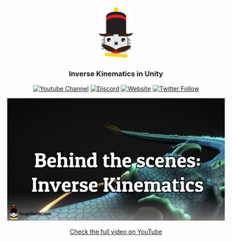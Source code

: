 <p align="center"><img width="80" alt="tntc" src=".github/logo.png"></p>

<h3 align="center">Inverse Kinematics in Unity</h3>

<p align="center">
<a href="https://www.youtube.com/channel/UCTR740iIPwfu7Pz_BoCEJ-g" target="_blank"><img alt="Youtube Channel" src="https://img.shields.io/badge/tntc-youtube-red"></a>
<a href="https://discord.gg/Z8QD8uF" target="_blank"><img alt="Discord" src="https://img.shields.io/discord/697089018831306772"></a>
<a href="https://toughnuttocrack.it/" target="_blank"><img alt="Website" src="https://img.shields.io/badge/tntc-website-informational"></a>
<a href="https://twitter.com/tntcproject" target="_blank"><img alt="Twitter Follow" src="https://img.shields.io/twitter/follow/tntcproject?label=Follow"></a>
</p>


[![Youtube Video](.github/thumbnail.png)](https://youtu.be/jRq59usKyo0)

<p align="center"><a href="https://www.youtube.com/channel/UCTR740iIPwfu7Pz_BoCEJ-g" target="_blank">Check the full video on YouTube</a></p>